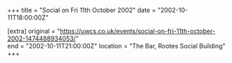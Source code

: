 +++
title = "Social on Fri 11th October 2002"
date = "2002-10-11T18:00:00Z"

[extra]
original = "https://uwcs.co.uk/events/social-on-fri-11th-october-2002-1474488934053/"    
end = "2002-10-11T21:00:00Z"
location = "The Bar, Rootes Social Building"
+++




